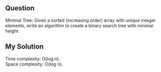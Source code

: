 ## Question
Minimal Tree: Given a sorted (increasing order) array with unique integer elements, write an algorithm to create a binary search tree with minimal height. 

## My Solution
Time complexity: O(log n). <br>
Space complexity: O(log n).